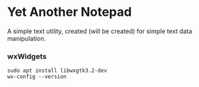 # Yet Another Notepad

A simple text utility, created (will be created) for simple text data manipulation.

### wxWidgets 

```shell
sudo apt install libwxgtk3.2-dev
wx-config --version
```